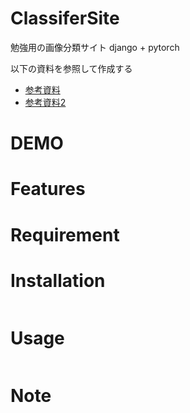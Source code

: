 # ClassiferSite 
 
 勉強用の画像分類サイト django + pytorch

 以下の資料を参照して作成する

- [参考資料](https://www.udemy.com/course/django-ai-app/)
- [参考資料2](https://axross-recipe.com/recipes/45)
 
# DEMO
 
# Features
 
 
# Requirement
 
# Installation
 
```bash
```
 
# Usage
 
 
```bash
```
 
# Note
 